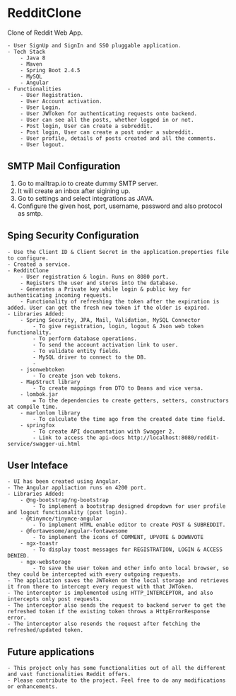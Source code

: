 # RedditClone

Clone of Reddit Web App.

	- User SignUp and SignIn and SSO pluggable application.
	- Tech Stack
		- Java 8
		- Maven
		- Spring Boot 2.4.5
		- MySQL
		- Angular
	- Functionalities
		- User Registration.
		- User Account activation.
		- User Login.
		- User JWToken for authenticating requests onto backend.
		- User can see all the posts, whether logged in or not.
		- Post login, User can create a subreddit.
		- Post login, User can create a post under a subreddit.
		- User profile, details of posts created and all the comments.
		- User logout.
 

## SMTP Mail Configuration
1. Go to mailtrap.io to create dummy SMTP server.
2. It will create an inbox after sigining up.
3. Go to settings and select integrations as JAVA.
4. Configure the given host, port, username, password and also protocol as smtp.


## Sping Security Configuration
	- Use the Client ID & Client Secret in the application.properties file to configure.
	- Created a service.
	- RedditClone
		- User registration & login. Runs on 8080 port.
		- Registers the user and stores into the database.
		- Generates a Private key while login & public key for authenticating incoming requests.
		- Functionality of refreshing the token after the expiration is added. User can get the fresh new token if the older is expired.
	- Libraries Added:
		- Spring Security, JPA, Mail, Validation, MySQL Connector
			- To give registration, login, logout & Json web token functionality.
			- To perform database operations.
			- To send the account activation link to user.
			- To validate entity fields.
			- MySQL driver to connect to the DB.
			- 
		- jsonwebtoken
			- To create json web tokens.
		- MapStruct library 
			- To create mappings from DTO to Beans and vice versa.
		- lombok.jar 
			= To the dependencies to create getters, setters, constructors at compile time.
		- marlonlom library
			- To calculate the time ago from the created date time field.
		- springfox
			- To create API documentation with Swagger 2.
			- Link to access the api-docs http://localhost:8080/reddit-service/swagger-ui.html
 

## User Inteface
	- UI has been created using Angular.
	- The Angular appliaction runs on 4200 port.
	- Libraries Added:
		- @ng-bootstrap/ng-bootstrap
			- To implement a bootstrap designed dropdown for user profile and logout functionality (post login).
		- @tinymce/tinymce-angular
			- To implement HTML enable editor to create POST & SUBREDDIT.
		- @fortawesome/angular-fontawesome
			- To implement the icons of COMMENT, UPVOTE & DOWNVOTE
		- ngx-toastr
			- To display toast messages for REGISTRATION, LOGIN & ACCESS DENIED.
		- ngx-webstorage
			- To save the user token and other info onto local browser, so they could be intercepted with every outgoing requests.
	- The application saves the JWToken on the local storage and retrieves it from there to intercept every request with that JWToken.
	- The interceptor is implemented using HTTP_INTERCEPTOR, and also intercepts only post requests.
	- The interceptor also sends the request to backend server to get the refreshed token if the existing token throws a HttpErrorResponse error.
	- The interceptor also resends the request after fetching the refreshed/updated token.
  

## Future applications
	- This project only has some functionalities out of all the different and vast functionalities Reddit offers.
	- Please contribute to the project. Feel free to do any modifications or enhancements.


